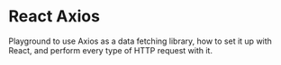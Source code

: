 # React Axios

Playground to use Axios as a data fetching library, how to set it up with React, and perform every type of HTTP request with it.
